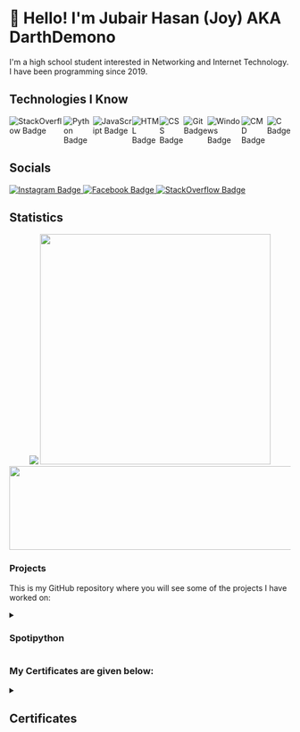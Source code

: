 # 👋 Hello! I'm Jubair Hasan (Joy) AKA DarthDemono

I'm a high school student interested in Networking and Internet Technology. I have been programming since 2019.

## Technologies I Know

<div style="display: flex;">
  <img src="https://img.shields.io/badge/-StackOverflow-001633?style=for-the-badge&logo=stackoverflow" alt="StackOverflow Badge">
  <img src="https://img.shields.io/badge/-Python-001633?style=for-the-badge&logo=python" alt="Python Badge">
  <img src="https://img.shields.io/badge/-JavaScript-001633?style=for-the-badge&logo=javascript" alt="JavaScript Badge">
  <img src="https://img.shields.io/badge/-HTML-001633?style=for-the-badge&logo=html5" alt="HTML Badge">
  <img src="https://img.shields.io/badge/-CSS-001633?style=for-the-badge&logo=css3" alt="CSS Badge">
  <img src="https://img.shields.io/badge/-Git-001633?style=for-the-badge&logo=git" alt="Git Badge">
  <img src="https://img.shields.io/badge/-Windows-001633?style=for-the-badge&logo=Windows" alt="Windows Badge">
  <img src="https://img.shields.io/badge/-CMD-001633?style=for-the-badge&logo=windowsterminal" alt="CMD Badge">
  <img src="https://img.shields.io/badge/-C-001633?style=for-the-badge&logo=c" alt="C Badge">
</div>

## Socials

<div class="socialmedia-btns">
  <a tabindex="0" rel="external author me contact about" hreflang="en" type="text/html" title="My Instagram" href="https://instagram.com/darthdemono/" class="url u-url">
    <img src="https://img.shields.io/badge/-Instagram-black?style=for-the-badge&logo=Instagram" alt="Instagram Badge">
  </a>
  
  <a tabindex="0" rel="external author me contact about" hreflang="en" type="text/html" title="My Facebook Profile" href="https://www.facebook.com/darthdemono/" class="url u-url">
    <img src="https://img.shields.io/badge/-Facebook-black?style=for-the-badge&logo=Facebook" alt="Facebook Badge">
  </a>
  
  <a tabindex="0" rel="external author me contact about" hreflang="en" type="text/html" title="My Stackoverflow Profile" href="https://stackoverflow.com/users/13643722/darth-demono?tab=profile" class="url u-url stack fa-stack-overflow">
    <img src="https://img.shields.io/badge/-Stack%20Overflow-black?style=for-the-badge&logo=StackOverflow" alt="StackOverflow Badge">
  </a>
</div>

## Statistics

<div align="center">
  <picture>
  <source 
    srcset="https://github-readme-stats.vercel.app/api?username=darthdemono&show_icons=true&theme=radical&text_color=ffffff&border_color=800080&custom_title=GitHub+Stats"
    media="(prefers-color-scheme: dark)"
  />
  <source
    srcset="https://github-readme-stats.vercel.app/api?username=darthdemono&show_icons=true&theme=swift&border_color=000000&custom_title=GitHub+Stats"
    media="(prefers-color-scheme: light), (prefers-color-scheme: no-preference)"
  />
  <img src="https://github-readme-stats.vercel.app/api?username=darthdemono&show_icons=true&theme=swift&border_color=000000&custom_title=GitHub+Stats"/>
  </picture>

  <picture>
  <source 
    srcset="https://github-readme-stats.vercel.app/api/top-langs/?username=darthdemono&layout=compact&theme=radical&text_color=ffffff&border_color=800080&custom_title=Most+Active+Languages"
    media="(prefers-color-scheme: dark)"
  />
  <source
    srcset="https://github-readme-stats.vercel.app/api/top-langs/?username=darthdemono&layout=compact&theme=swift&border_color=000000&custom_title=Most+Active+Languages"
    media="(prefers-color-scheme: light), (prefers-color-scheme: no-preference)"
  />
  <img src="https://github-readme-stats.vercel.app/api/top-langs/?username=darthdemono&layout=compact&theme=swift&border_color=000000&custom_title=Most+Active+Languages"  width=413/>
  </picture>

  <picture>
  <source 
    srcset="https://github-readme-stats.vercel.app/api/wakatime?username=darthdemono&theme=radical&text_color=ffffff&layout=compact&border_color=800080"
    media="(prefers-color-scheme: dark)"
  />
  <source
    srcset="https://github-readme-stats.vercel.app/api/wakatime?username=darthdemono&theme=swift&layout=compact&border_color=000000"
    media="(prefers-color-scheme: light), (prefers-color-scheme: no-preference)"
  />
  <img src="https://github-readme-stats.vercel.app/api/wakatime?username=darthdemono&theme=swift&layout=compact&border_color=000000" width="600" height="150" />
  </picture>
</div>
</div>

### Projects

This is my GitHub repository where you will see some of the projects I have worked on: 

<details>
  <summary><h3>Spotipython</h3></summary>
  
  <h3>Spotipython - Fetch Spotify Track and Album Data</h3>

  - **Description:** An open-source project for fetching Spotify track and album data programmatically using Python and the Spotify API.

  - **GitHub Repository:** [Spotipython](https://github.com/darthdemono/Spotipython)

  - **Scripts:**
    - **[spotify_album.py](https://github.com/darthdemono/Spotipython/blob/main/spotify_album.py):** Fetches information about a Spotify album and its tracks.
    - **[spotify_search.py](https://github.com/darthdemono/Spotipython/blob/main/spotify_search.py):** Searches for tracks on Spotify based on user input.
    - **[spotify_client.py](https://github.com/darthdemono/Spotipython/blob/main/spotify_client.py):** Defines a SpotifyAPI class for handling authentication and making requests to the Spotify API.
    - **[functions.py](https://github.com/darthdemono/Spotipython/blob/main/functions.py):** Contains utility functions used in other files.

  - **How to Use:**
    - Given in the Project's [README.md](https://github.com/darthdemono/Spotipython/blob/main/README.md) file

</details>

### My Certificates are given below: 

<details>
  <summary><h2>Certificates</h2></summary>
  
  <h3>Networking and Security Certificates</h3>
  
  - **Computer Networking**
    - [Basics of Computer Network Certificate](/Basics%20of%20Networking.pdf) - Learn about the fundamentals of computer networking, protocols, and more.

  - **Network Security**
    - [Types of Network Security Certificate](/Types%20of%20Network%20Security.pdf) - Explore various types of network security measures.
    - [Network Security Certificate](/Network%20Security.pdf) - Gain expertise in network security practices.

  - **Application Security**
    - [Introduction to Application Security Certificate](Introduction%20to%20Application%20Security.pdf) - Learn the essentials of securing applications.

  - **Firewall**
    - [Introduction to Firewall Certificate](Introduction%20to%20Firewall.pdf) - Understand the basics of firewalls and their role in network security.
  
  - **Cryptography**
    - [Introduction to Cryptography Certificate](Introduction%20to%20Cryptography.pdf) - Delve into the principles of cryptography and encryption.

  <h3>Programming Certificates</h3>
  
  - **C**
    - [C for Beginners Certificate](C%20for%20beginners.pdf) - Master the basics of programming with the C language.

  <h3>Web Development Certificates</h3>
  
  - **HTML**
    - [Front End Development - HTML Certificate](Front%20End%20Development%20-%20HTML.pdf) - Develop skills in HTML for web development.

  <h3>SEO Certificates</h3>
  
  - **SEO For Beginners**
    - [SEO For Beginners Certificate](SEO%20For%20Beginners.pdf) - Learn foundational SEO strategies.
    
  - **SEO Strategies**
    - [SEO Strategies Certificate](SEO%20Strategies.pdf) - Explore advanced SEO tactics.
</details>
